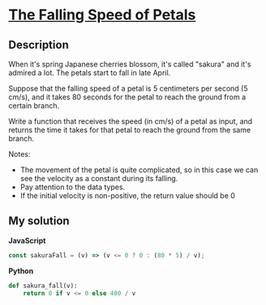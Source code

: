 # [The Falling Speed of Petals](https://www.codewars.com/kata/5a0be7ea8ba914fc9c00006b)

## Description

When it's spring Japanese cherries blossom, it's called "sakura" and it's admired a lot. The petals start to fall in late April.

Suppose that the falling speed of a petal is 5 centimeters per second (5 cm/s), and it takes 80 seconds for the petal to reach the ground from a certain branch.

Write a function that receives the speed (in cm/s) of a petal as input, and returns the time it takes for that petal to reach the ground from the same branch.

Notes:

- The movement of the petal is quite complicated, so in this case we can see the velocity as a constant during its falling.
- Pay attention to the data types.
- If the initial velocity is non-positive, the return value should be 0

## My solution

**JavaScript** 

```js
const sakuraFall = (v) => (v <= 0 ? 0 : (80 * 5) / v);
```

**Python**

```py
def sakura_fall(v):
    return 0 if v <= 0 else 400 / v
```
